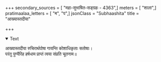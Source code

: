 +++
secondary_sources = [ "महा-सुभाषित-सङ्ग्रहः - 4363",]
meters = [ "शाला",]
pratimaalaa_letters = [ "म", "प",]
jsonClass = "Subhaashita"
title = "आख्यास्तदीया"

+++

<details open><summary>Text</summary>

आख्यास्तदीया रुचिरार्थपोषा गायन्ति कोशाधिकृताः सतोषाः।  
परंतु पुण्यैरिह हर्षधाम प्राप्तं त्वया संप्रति चूतनाम॥
</details>
